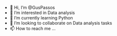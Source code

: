 - 👋 Hi, I’m @GusPassos
- 👀 I’m interested in Data analysis
- 🌱 I’m currently learning Python
- 💞️ I’m looking to collaborate on Data analysis tasks
- 📫 How to reach me ...

<!---
GusPassos/GusPassos is a ✨ special ✨ repository because its `README.md` (this file) appears on your GitHub profile.
You can click the Preview link to take a look at your changes.
--->
